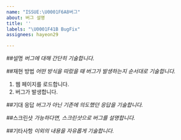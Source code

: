 ```yaml
---
name: "ISSUE:\U0001F6A8버그"
about: 버그 설명
title: ''
labels: "\U0001F41B BugFix"
assignees: hayeon29

---
```


##설명
*버그에 대해 간단히 기술합니다.*

##재현 방법
*어떤 방식을 따랐을 때 버그가 발생하는지 순서대로 기술합니다.*
1. 웹 페이지를 로드합니다.
2. 버그가 발생합니다.

##기대 응답
*버그가 아닌 기존에 의도했던 응답을 기술합니다.*

##스크린샷
*가능하다면, 스크린샷으로 버그를 설명합니다.*

##기타사항
*이외의 내용을 자유롭게 기술합니다.*

